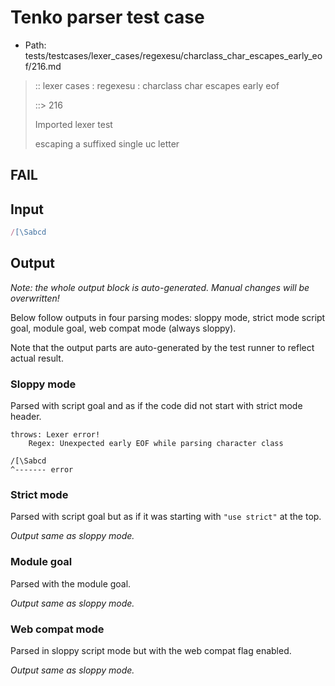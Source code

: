 # Tenko parser test case

- Path: tests/testcases/lexer_cases/regexesu/charclass_char_escapes_early_eof/216.md

> :: lexer cases : regexesu : charclass char escapes early eof
>
> ::> 216
>
> Imported lexer test
>
> escaping a suffixed single uc letter

## FAIL

## Input

`````js
/[\Sabcd
`````

## Output

_Note: the whole output block is auto-generated. Manual changes will be overwritten!_

Below follow outputs in four parsing modes: sloppy mode, strict mode script goal, module goal, web compat mode (always sloppy).

Note that the output parts are auto-generated by the test runner to reflect actual result.

### Sloppy mode

Parsed with script goal and as if the code did not start with strict mode header.

`````
throws: Lexer error!
    Regex: Unexpected early EOF while parsing character class

/[\Sabcd
^------- error
`````

### Strict mode

Parsed with script goal but as if it was starting with `"use strict"` at the top.

_Output same as sloppy mode._

### Module goal

Parsed with the module goal.

_Output same as sloppy mode._

### Web compat mode

Parsed in sloppy script mode but with the web compat flag enabled.

_Output same as sloppy mode._
